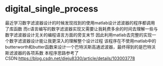 # digital_single_process
最近学习数字滤波器设计的时候发现找到的使用matlab设计滤波器的程序都调用了库函数
而c语言编写的数字滤波器实现又需要让我耗费多余的时间去理解一些与数字滤波器设计无关的编程语言方面的旁支末节
因此利用matlab去完整的实现一个数字滤波器设计能让我更深入的理解整个设计过程
该程序在不使用matlab中的butterworth和butter函数来设计一个巴特沃斯高通滤波器，最终得到的是巴特沃斯滤波器的各项系数
本程序思路参考了CSDN:https://blog.csdn.net/dieju8330/article/details/103003778
